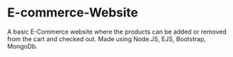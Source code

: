 # E-commerce-Website
 A basic E-Commerce website where the products can be added or removed from the cart and checked out. Made using Node.JS, EJS, Bootstrap, MongoDb.
